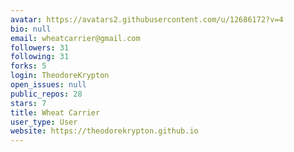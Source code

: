 ```yaml
---
avatar: https://avatars2.githubusercontent.com/u/12686172?v=4
bio: null
email: wheatcarrier@gmail.com
followers: 31
following: 31
forks: 5
login: TheodoreKrypton
open_issues: null
public_repos: 28
stars: 7
title: Wheat Carrier
user_type: User
website: https://theodorekrypton.github.io
---
```

